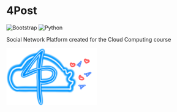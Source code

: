 # 4Post

![Bootstrap](https://img.shields.io/badge/Frontend-Bootstrap-red)
![Python](https://img.shields.io/badge/Backend-Python-blue)

Social Network Platform created for the Cloud Computing course

<img src="https://github.com/federicospataro/4Post/blob/main/web-interface/static/img/icon.png" alt="" class="float-right" height="150" width="237">
